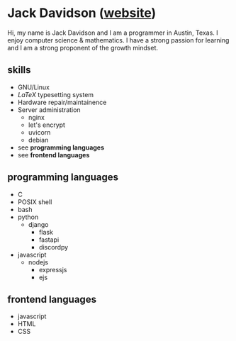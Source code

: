 # Jack Davidson ([website](https://jackdavidson.tech))
Hi, my name is Jack Davidson and I am a programmer in Austin, Texas. I enjoy
computer science & mathematics. I have a strong passion for learning and I am a
strong proponent of the growth mindset.

## skills
- GNU/Linux
- *LaTeX* typesetting system
- Hardware repair/maintainence
- Server administration
    - nginx
    - let's encrypt
    - uvicorn
    - debian
- see **programming languages**
- see **frontend languages**

## programming languages
- C
- POSIX shell
- bash
- python
	- django
        - flask
        - fastapi
        - discordpy
- javascript
    - nodejs
        - expressjs
        - ejs

## frontend languages
- javascript
- HTML
- CSS
